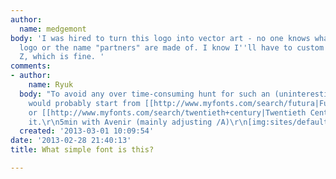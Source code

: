 ```yaml
---
author:
  name: medgemont
body: 'I was hired to turn this logo into vector art - no one knows what font the
  logo or the name "partners" are made of. I know I''ll have to custom design the
  Z, which is fine. '
comments:
- author:
    name: Ryuk
  body: "To avoid any over time-consuming hunt for such an (uninteresting) work, I
    would probably start from [[http://www.myfonts.com/search/futura|Futura]], [[http://www.myfonts.com/search/avenir|Avenir]]
    or [[http://www.myfonts.com/search/twentieth+century|Twentieth Century]] and customized
    it.\r\n5min with Avenir (mainly adjusting /A)\r\n[img:sites/default/files/old-images/ozado_3618.png]"
  created: '2013-03-01 10:09:54'
date: '2013-02-28 21:40:13'
title: What simple font is this?

---
```

